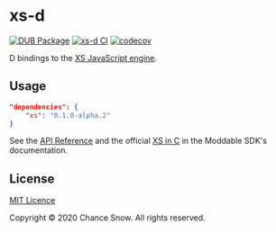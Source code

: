 # xs-d

[![DUB Package](https://img.shields.io/dub/v/xs.svg)](https://code.dlang.org/packages/xs)
[![xs-d CI](https://github.com/chances/xs-d/workflows/xs-d%20CI/badge.svg)](https://github.com/chances/xs-d/actions)
[![codecov](https://codecov.io/gh/chances/xs-d/branch/master/graph/badge.svg?token=U6BqigvJI6)](https://codecov.io/gh/chances/xs-d)

D bindings to the [XS JavaScript engine](https://github.com/Moddable-OpenSource/moddable/blob/public/documentation/xs/XS%20in%20C.md#readme).

## Usage

```json
"dependencies": {
    "xs": "0.1.0-alpha.2"
}
```

See the [API Reference](https://chances.github.io/xs-d) and the official [XS in C](https://github.com/Moddable-OpenSource/moddable/blob/OS201116/documentation/xs/XS%20in%20C.md) in the Moddable SDK's documentation.

## License

[MIT Licence](https://opensource.org/licenses/MIT)

Copyright &copy; 2020 Chance Snow. All rights reserved.
